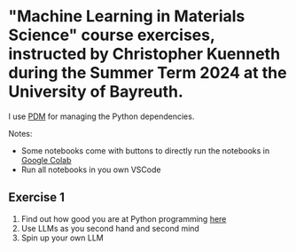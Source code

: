 # "Machine Learning in Materials Science" course exercises, instructed by Christopher Kuenneth during the Summer Term 2024 at the University of Bayreuth.


I use [PDM](https://github.com/pdm-project/pdm/) for managing the Python dependencies. 


Notes: 

- Some notebooks come with buttons to directly run the notebooks in [Google Colab](https://colab.research.google.com/)
- Run all notebooks in you own VSCode 



## Exercise 1

1. Find out how good you are at Python programming [here](1_exercise/evaluate_python_skills.ipynb)
1. Use LLMs as you second hand and second mind
2. Spin up your own LLM
